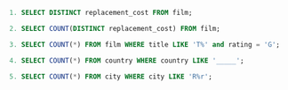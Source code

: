 ```sql
1. SELECT DISTINCT replacement_cost FROM film;
```
```sql
2. SELECT COUNT(DISTINCT replacement_cost) FROM film;
```
```sql
3. SELECT COUNT(*) FROM film WHERE title LIKE 'T%' and rating = 'G';
```
```sql
4. SELECT COUNT(*) FROM country WHERE country LIKE '_____';
```
```sql
5. SELECT COUNT(*) FROM city WHERE city LIKE 'R%r';
```
